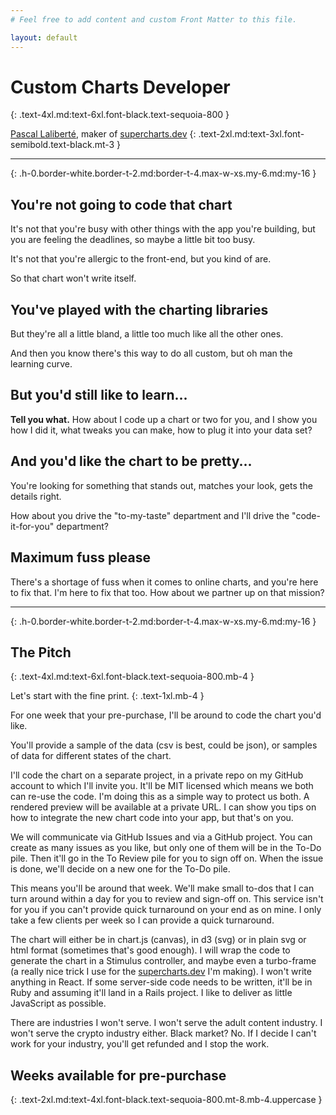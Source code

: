 ```yaml
---
# Feel free to add content and custom Front Matter to this file.

layout: default
---
```


# Custom Charts Developer
{: .text-4xl.md:text-6xl.font-black.text-sequoia-800 }

[Pascal Laliberté](https://twitter.com/pascallaliberte), maker of [supercharts.dev][supercharts]
{: .text-2xl.md:text-3xl.font-semibold.text-black.mt-3 }

---
{: .h-0.border-white.border-t-2.md:border-t-4.max-w-xs.my-6.md:my-16 }

<article class="prose md:prose-lg" markdown="1">

## You're not going to code that chart

It's not that you're busy with other things with the app you're building, but you are feeling the deadlines, so maybe a little bit too busy.

It's not that you're allergic to the front-end, but you kind of are.

So that chart won't write itself.

## You've played with the charting libraries

But they're all a little bland, a little too much like all the other ones.

And then you know there's this way to do all custom, but oh man the learning curve.

## But you'd still like to learn...

**Tell you what.** How about I code up a chart or two for you, and I show you how I did it, what tweaks you can make, how to plug it into your data set?

## And you'd like the chart to be pretty...

You're looking for something that stands out, matches your look, gets the details right.

How about you drive the "to-my-taste" department and I'll drive the "code-it-for-you" department?

## Maximum fuss please

There's a shortage of fuss when it comes to online charts, and you're here to fix that. I'm here to fix that too. How about we partner up on that mission?

---
{: .h-0.border-white.border-t-2.md:border-t-4.max-w-xs.my-6.md:my-16 }

</article>

## The Pitch
{: .text-4xl.md:text-6xl.font-black.text-sequoia-800.mb-4 }


Let's start with the fine print.
{: .text-1xl.mb-4 }

<article class="prose" markdown="1">

For one week that your pre-purchase, I'll be around to code the chart you'd like.

You'll provide a sample of the data (csv is best, could be json), or samples of data for different states of the chart.

I'll code the chart on a separate project, in a private repo on my GitHub account to which I'll invite you. It'll be MIT licensed which means we both can re-use the code. I'm doing this as a simple way to protect us both. A rendered preview will be available at a private URL. I can show you tips on how to integrate the new chart code into your app, but that's on you.

We will communicate via GitHub Issues and via a GitHub project. You can create as many issues as you like, but only one of them will be in the To-Do pile. Then it'll go in the To Review pile for you to sign off on. When the issue is done, we'll decide on a new one for the To-Do pile.

This means you'll be around that week. We'll make small to-dos that I can turn around within a day for you to review and sign-off on. This service isn't for you if you can't provide quick turnaround on your end as on mine. I only take a few clients per week so I can provide a quick turnaround.

The chart will either be in chart.js (canvas), in d3 (svg) or in plain svg or html format (sometimes that's good enough). I will wrap the code to generate the chart in a Stimulus controller, and maybe even a turbo-frame (a really nice trick I use for the [supercharts.dev][supercharts] I'm making). I won't write anything in React. If some server-side code needs to be written, it'll be in Ruby and assuming it'll land in a Rails project. I like to deliver as little JavaScript as possible.

There are industries I won't serve. I won't serve the adult content industry. I won't serve the crypto industry either. Black market? No. If I decide I can't work for your industry, you'll get refunded and I stop the work.

</article>

## Weeks available for pre-purchase
{: .text-2xl.md:text-4xl.font-black.text-sequoia-800.mt-8.mb-4.uppercase }

[supercharts]: https://supercharts.dev

